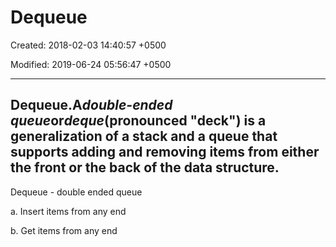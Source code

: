 # Dequeue

Created: 2018-02-03 14:40:57 +0500

Modified: 2019-06-24 05:56:47 +0500

---

## Dequeue.A*double-ended queue*or*deque*(pronounced "deck") is a generalization of a stack and a queue that supports adding and removing items from either the front or the back of the data structure.
Dequeue - double ended queue

a.  Insert items from any end

b.  Get items from any end
